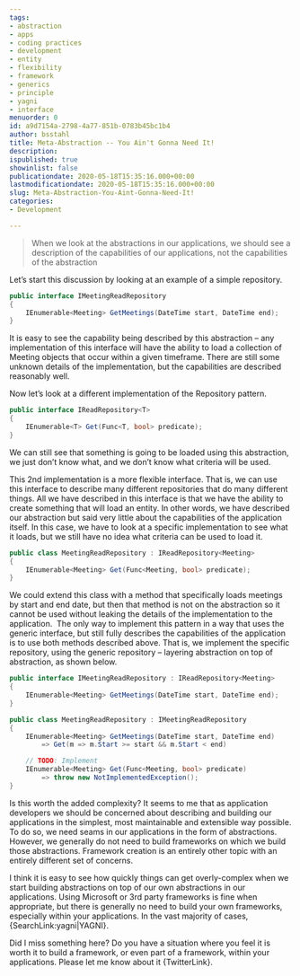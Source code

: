 ```yaml
---
tags:
- abstraction
- apps
- coding practices
- development
- entity
- flexibility
- framework
- generics
- principle
- yagni
- interface
menuorder: 0
id: a9d7154a-2798-4a77-851b-0783b45bc1b4
author: bsstahl
title: Meta-Abstraction -- You Ain't Gonna Need It!
description: 
ispublished: true
showinlist: false
publicationdate: 2020-05-18T15:35:16.000+00:00
lastmodificationdate: 2020-05-18T15:35:16.000+00:00
slug: Meta-Abstraction-You-Aint-Gonna-Need-It!
categories:
- Development

---
```

> When we look at the abstractions in our applications, we should see a description of the capabilities of our applications, not the capabilities of the abstraction

Let’s start this discussion by looking at an example of a simple repository.

```csharp
public interface IMeetingReadRepository
{
    IEnumerable<Meeting> GetMeetings(DateTime start, DateTime end);
}
```

It is easy to see the capability being described by this abstraction – any implementation of this interface will have the ability to load a collection of Meeting objects that occur within a given timeframe. There are still some unknown details of the implementation, but the capabilities are described reasonably well.

Now let’s look at a different implementation of the Repository pattern.

```csharp
public interface IReadRepository<T>
{
    IEnumerable<T> Get(Func<T, bool> predicate);
}
```

We can still see that something is going to be loaded using this abstraction, we just don’t know what, and we don’t know what criteria will be used.

This 2nd implementation is a more flexible interface. That is, we can use this interface to describe many different repositories that do many different things. All we have described in this interface is that we have the ability to create something that will load an entity. In other words, we have described our abstraction but said very little about the capabilities of the application itself. In this case, we have to look at a specific implementation to see what it loads, but we still have no idea what criteria can be used to load it.

```csharp
public class MeetingReadRepository : IReadRepository<Meeting>
{
    IEnumerable<Meeting> Get(Func<Meeting, bool> predicate);
}
```

We could extend this class with a method that specifically loads meetings by start and end date, but then that method is not on the abstraction so it cannot be used without leaking the details of the implementation to the application.  The only way to implement this pattern in a way that uses the generic interface, but still fully describes the capabilities of the application is to use both methods described above. That is, we implement the specific repository, using the generic repository – layering abstraction on top of abstraction, as shown below.

```csharp
public interface IMeetingReadRepository : IReadRepository<Meeting>
{
    IEnumerable<Meeting> GetMeetings(DateTime start, DateTime end);
}

public class MeetingReadRepository : IMeetingReadRepository
{
    IEnumerable<Meeting> GetMeetings(DateTime start, DateTime end)
        => Get(m => m.Start >= start && m.Start < end)

    // TODO: Implement
    IEnumerable<Meeting> Get(Func<Meeting, bool> predicate)
        => throw new NotImplementedException();
}
```

Is this worth the added complexity? It seems to me that as application developers we should be concerned about describing and building our applications in the simplest, most maintainable and extensible way possible. To do so, we need seams in our applications in the form of abstractions. However, we generally do not need to build frameworks on which we build those abstractions. Framework creation is an entirely other topic with an entirely different set of concerns.

I think it is easy to see how quickly things can get overly-complex when we start building abstractions on top of our own abstractions in our applications. Using Microsoft or 3rd party frameworks is fine when appropriate, but there is generally no need to build your own frameworks, especially within your applications. In the vast majority of cases, {SearchLink:yagni|YAGNI}.

Did I miss something here? Do you have a situation where you feel it is worth it to build a framework, or even part of a framework, within your applications. Please let me know about it {TwitterLink}.
